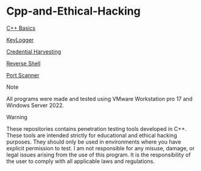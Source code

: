 # Cpp-and-Ethical-Hacking

[C++ Basics](https://github.com/Wvrmhat/Cpp-Basics.git)

[KeyLogger](https://github.com/Wvrmhat/Keylogger.git)

[Credential Harvesting](https://github.com/Wvrmhat/Credential-Harvesting.git)

[Reverse Shell](https://github.com/Wvrmhat/Reverse-Shell.git)

[Port Scanner](https://github.com/Wvrmhat/Port-Scanner.git)

>[!Note]
> All programs were made and tested using VMware Workstation pro 17 and Windows Server 2022.

>[!Warning]
> These repositories contains penetration testing tools developed in C++. These tools are intended strictly for educational and ethical hacking purposes. They should only be used in environments where you have explicit permission to test. I am not responsible for any misuse, damage, or legal issues arising from the use of this program. It is the responsibility of the user to comply with all applicable laws and regulations.


